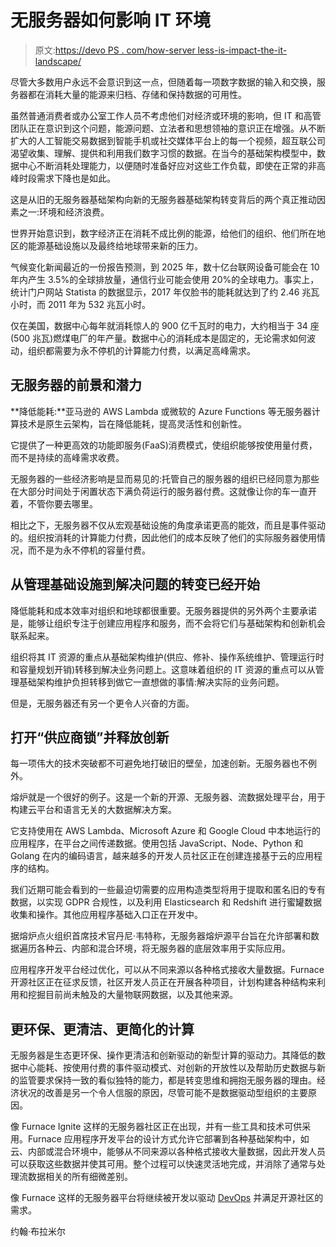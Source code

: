 # 无服务器如何影响 IT 环境

> 原文:[https://devo PS . com/how-server less-is-impact-the-it-landscape/](https://devops.com/how-serverless-is-impacting-the-it-landscape/)

尽管大多数用户永远不会意识到这一点，但随着每一项数字数据的输入和交换，服务器都在消耗大量的能源来归档、存储和保持数据的可用性。

虽然普通消费者或办公室工作人员不考虑他们对经济或环境的影响，但 IT 和高管团队正在意识到这个问题，能源问题、立法者和思想领袖的意识正在增强。从不断扩大的人工智能交易数据到智能手机或社交媒体平台上的每一个视频，超互联公司渴望收集、理解、提供和利用我们数字习惯的数据。在当今的基础架构模型中，数据中心不断消耗处理能力，以便随时准备好应对这些工作负载，即使在正常的非高峰时段需求下降也是如此。

这是从旧的无服务器基础架构向新的无服务器基础架构转变背后的两个真正推动因素之一:环境和经济浪费。

世界开始意识到，数字经济正在消耗不成比例的能源，给他们的组织、他们所在地区的能源基础设施以及最终给地球带来新的压力。

气候变化新闻最近的一份报告预测，到 2025 年，数十亿台联网设备可能会在 10 年内产生 3.5%的全球排放量，通信行业可能会使用 20%的全球电力。事实上，统计门户网站 Statista 的数据显示，2017 年仅脸书的能耗就达到了约 2.46 兆瓦小时，而 2011 年为 532 兆瓦小时。

仅在美国，数据中心每年就消耗惊人的 900 亿千瓦时的电力，大约相当于 34 座(500 兆瓦)燃煤电厂的年产量。数据中心的消耗成本是固定的，无论需求如何波动，组织都需要为永不停机的计算能力付费，以满足高峰需求。

## **无服务器的前景和潜力**

**降低能耗:**亚马逊的 AWS Lambda 或微软的 Azure Functions 等无服务器计算技术是原生云架构，旨在降低能耗，提高灵活性和创新性。

它提供了一种更高效的功能即服务(FaaS)消费模式，使组织能够按使用量付费，而不是持续的高峰需求收费。

无服务器的一些经济影响是显而易见的:托管自己的服务器的组织已经同意为那些在大部分时间处于闲置状态下满负荷运行的服务器付费。这就像让你的车一直开着，不管你要去哪里。

相比之下，无服务器不仅从宏观基础设施的角度承诺更高的能效，而且是事件驱动的。组织按消耗的计算能力付费，因此他们的成本反映了他们的实际服务器使用情况，而不是为永不停机的容量付费。

## **从管理基础设施到解决问题的转变已经开始**

降低能耗和成本效率对组织和地球都很重要。无服务器提供的另外两个主要承诺是，能够让组织专注于创建应用程序和服务，而不会将它们与基础架构和创新机会联系起来。

组织将其 IT 资源的重点从基础架构维护(供应、修补、操作系统维护、管理运行时和容量规划开销)转移到解决业务问题上。这意味着组织的 IT 资源的重点可以从管理基础架构维护负担转移到做它一直想做的事情:解决实际的业务问题。

但是，无服务器还有另一个更令人兴奋的方面。

## **打开“供应商锁”并释放创新**

每一项伟大的技术突破都不可避免地打破旧的壁垒，加速创新。无服务器也不例外。

熔炉就是一个很好的例子。这是一个新的开源、无服务器、流数据处理平台，用于构建云平台和语言无关的大数据解决方案。

它支持使用在 AWS Lambda、Microsoft Azure 和 Google Cloud 中本地运行的应用程序，在平台之间传递数据。使用包括 JavaScript、Node、Python 和 Golang 在内的编码语言，越来越多的开发人员社区正在创建连接基于云的应用程序的结构。

我们近期可能会看到的一些最迫切需要的应用构造类型将用于提取和匿名旧的专有数据，以实现 GDPR 合规性，以及利用 Elasticsearch 和 Redshift 进行蜜罐数据收集和操作。其他应用程序基础入口正在开发中。

据熔炉点火组织首席技术官丹尼·韦特称，无服务器熔炉源平台旨在允许部署和数据遍历各种云、内部和混合环境，将无服务器的底层效率用于实际应用。

应用程序开发平台经过优化，可以从不同来源以各种格式接收大量数据。Furnace 开源社区正在征求反馈，社区开发人员正在开展各种项目，计划构建各种结构来利用和挖掘目前尚未触及的大量物联网数据，以及其他来源。

## **更环保、更清洁、更简化的计算**

无服务器是生态更环保、操作更清洁和创新驱动的新型计算的驱动力。其降低的数据中心能耗、按使用付费的事件驱动模式、对创新的开放性以及帮助历史数据与新的监管要求保持一致的看似独特的能力，都是转变思维和拥抱无服务器的理由。经济状况的改善是另一个令人信服的原因，尽管可能不是数据驱动型组织的主要原因。

像 Furnace Ignite 这样的无服务器社区正在出现，并有一些工具和技术可供采用。Furnace 应用程序开发平台的设计方式允许它部署到各种基础架构中，如云、内部或混合环境中，能够从不同来源以各种格式接收大量数据，因此开发人员可以获取这些数据并使其可用。整个过程可以快速灵活地完成，并消除了通常与处理流数据相关的所有细微差别。

像 Furnace 这样的无服务器平台将继续被开发以驱动 [DevOps](https://devops.com/why-did-devops-become-so-popular-3-theories/) 并满足开源社区的需求。

约翰·布拉米尔